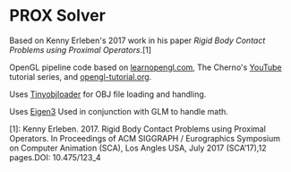 # PROX Solver

Based on Kenny Erleben's 2017 work in his paper _Rigid Body Contact Problems using Proximal Operators_.[1] 

OpenGL pipeline code based on [learnopengl.com](https://learnopengl.com/), The Cherno's [YouTube](https://www.youtube.com/user/TheChernoProject) tutorial series, and [opengl-tutorial.org](https://www.opengl-tutorial.org/).

Uses [Tinyobjloader](https://github.com/tinyobjloader/tinyobjloader) for OBJ file loading and handling.

Uses [Eigen3](https://eigen.tuxfamily.org/index.php?title=Main_Page) Used in conjunction with GLM to handle math.

[1]:
Kenny Erleben. 2017. Rigid Body Contact Problems using Proximal Operators. In Proceedings of ACM SIGGRAPH / Eurographics Symposium on Computer Animation (SCA), Los Angles USA, July 2017 (SCA’17),12 pages.DOI: 10.475/123_4